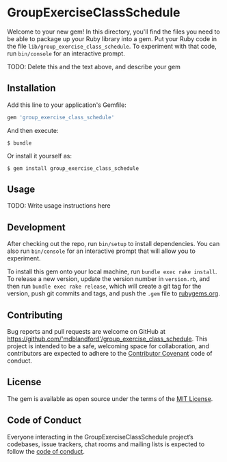 # GroupExerciseClassSchedule

Welcome to your new gem! In this directory, you'll find the files you need to be able to package up your Ruby library into a gem. Put your Ruby code in the file `lib/group_exercise_class_schedule`. To experiment with that code, run `bin/console` for an interactive prompt.

TODO: Delete this and the text above, and describe your gem

## Installation

Add this line to your application's Gemfile:

```ruby
gem 'group_exercise_class_schedule'
```

And then execute:

    $ bundle

Or install it yourself as:

    $ gem install group_exercise_class_schedule

## Usage

TODO: Write usage instructions here

## Development

After checking out the repo, run `bin/setup` to install dependencies. You can also run `bin/console` for an interactive prompt that will allow you to experiment.

To install this gem onto your local machine, run `bundle exec rake install`. To release a new version, update the version number in `version.rb`, and then run `bundle exec rake release`, which will create a git tag for the version, push git commits and tags, and push the `.gem` file to [rubygems.org](https://rubygems.org).

## Contributing

Bug reports and pull requests are welcome on GitHub at https://github.com/'mdblandford'/group_exercise_class_schedule. This project is intended to be a safe, welcoming space for collaboration, and contributors are expected to adhere to the [Contributor Covenant](http://contributor-covenant.org) code of conduct.

## License

The gem is available as open source under the terms of the [MIT License](https://opensource.org/licenses/MIT).

## Code of Conduct

Everyone interacting in the GroupExerciseClassSchedule project’s codebases, issue trackers, chat rooms and mailing lists is expected to follow the [code of conduct](https://github.com/'mdblandford'/group_exercise_class_schedule/blob/master/CODE_OF_CONDUCT.md).
